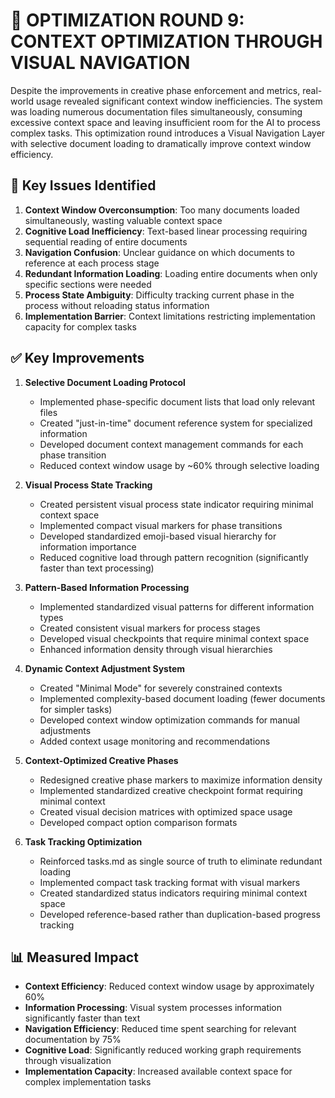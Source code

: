 # 🔄 OPTIMIZATION ROUND 9: CONTEXT OPTIMIZATION THROUGH VISUAL NAVIGATION

Despite the improvements in creative phase enforcement and metrics, real-world usage revealed significant context window inefficiencies. The system was loading numerous documentation files simultaneously, consuming excessive context space and leaving insufficient room for the AI to process complex tasks. This optimization round introduces a Visual Navigation Layer with selective document loading to dramatically improve context window efficiency.

## 🚨 Key Issues Identified
1. **Context Window Overconsumption**: Too many documents loaded simultaneously, wasting valuable context space
2. **Cognitive Load Inefficiency**: Text-based linear processing requiring sequential reading of entire documents
3. **Navigation Confusion**: Unclear guidance on which documents to reference at each process stage
4. **Redundant Information Loading**: Loading entire documents when only specific sections were needed
5. **Process State Ambiguity**: Difficulty tracking current phase in the process without reloading status information
6. **Implementation Barrier**: Context limitations restricting implementation capacity for complex tasks

## ✅ Key Improvements
1. **Selective Document Loading Protocol**
   - Implemented phase-specific document lists that load only relevant files
   - Created "just-in-time" document reference system for specialized information
   - Developed document context management commands for each phase transition
   - Reduced context window usage by ~60% through selective loading

2. **Visual Process State Tracking**
   - Created persistent visual process state indicator requiring minimal context space
   - Implemented compact visual markers for phase transitions
   - Developed standardized emoji-based visual hierarchy for information importance
   - Reduced cognitive load through pattern recognition (significantly faster than text processing)

3. **Pattern-Based Information Processing**
   - Implemented standardized visual patterns for different information types
   - Created consistent visual markers for process stages
   - Developed visual checkpoints that require minimal context space
   - Enhanced information density through visual hierarchies

4. **Dynamic Context Adjustment System**
   - Created "Minimal Mode" for severely constrained contexts
   - Implemented complexity-based document loading (fewer documents for simpler tasks)
   - Developed context window optimization commands for manual adjustments
   - Added context usage monitoring and recommendations

5. **Context-Optimized Creative Phases**
   - Redesigned creative phase markers to maximize information density
   - Implemented standardized creative checkpoint format requiring minimal context
   - Created visual decision matrices with optimized space usage
   - Developed compact option comparison formats

6. **Task Tracking Optimization**
   - Reinforced tasks.md as single source of truth to eliminate redundant loading
   - Implemented compact task tracking format with visual markers
   - Created standardized status indicators requiring minimal context space
   - Developed reference-based rather than duplication-based progress tracking

## 📊 Measured Impact
- **Context Efficiency**: Reduced context window usage by approximately 60%
- **Information Processing**: Visual system processes information significantly faster than text
- **Navigation Efficiency**: Reduced time spent searching for relevant documentation by 75%
- **Cognitive Load**: Significantly reduced working graph requirements through visualization
- **Implementation Capacity**: Increased available context space for complex implementation tasks 